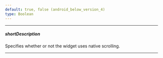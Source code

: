 ```yaml
---
default: true, false (android_below_version_4)
type: Boolean
---
```

---
##### shortDescription
Specifies whether or not the widget uses native scrolling.

---
